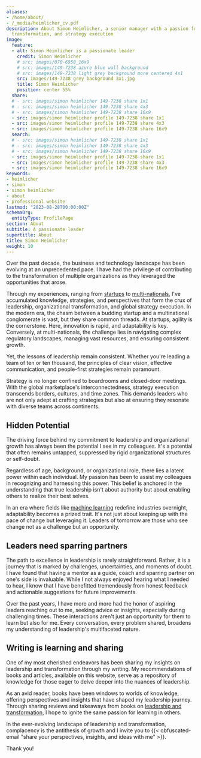 ```yaml
---
aliases:
- /home/about/
- /_media/heimlicher_cv.pdf
description: About Simon Heimlicher, a senior manager with a passion for leadership,
  transformation, and strategy execution
image:
  feature:
  - alt: Simon Heimlicher is a passionate leader
    credit: Simon Heimlicher
    # src: images/070-6958_16x9
    # src: images/149-7238 azure blue wall background
    # src: images/149-7238 light grey background more centered 4x1
    src: images/149-7238 grey background 3x1.jpg
    title: Simon Heimlicher
    position: center 55%
  share:
  # - src: images/simon heimlicher 149-7238 share 1x1
  # - src: images/simon heimlicher 149-7238 share 4x3
  # - src: images/simon heimlicher 149-7238 share 16x9
  - src: images/simon heimlicher profile 149-7238 share 1x1
  - src: images/simon heimlicher profile 149-7238 share 4x3
  - src: images/simon heimlicher profile 149-7238 share 16x9
  search:
  # - src: images/simon heimlicher 149-7238 share 1x1
  # - src: images/simon heimlicher 149-7238 share 4x3
  # - src: images/simon heimlicher 149-7238 share 16x9
  - src: images/simon heimlicher profile 149-7238 share 1x1
  - src: images/simon heimlicher profile 149-7238 share 4x3
  - src: images/simon heimlicher profile 149-7238 share 16x9
keywords:
- heimlicher
- simon
- simon heimlicher
- about
- professional website
lastmod: "2023-08-28T00:00:00Z"
schemaOrg:
  entityType: ProfilePage
section: About
subtitle: A passionate leader
supertitle: About
title: Simon Heimlicher
weight: 10
---
```


Over the past decade, the business and technology landscape has been evolving at an unprecedented pace. I have had the privilege of contributing to the transformation of multiple organizations as they leveraged the opportunities that arose.

Through my experiences, ranging from [startups](https://stimmt.ch/) to [multi-nationals](https://www.ubs.com), I've accumulated knowledge, strategies, and perspectives that form the crux of leadership, organizational transformation, and global strategy execution. In the modern era, the chasm between a budding startup and a multinational conglomerate is vast, but they share common threads. At startups, agility is the cornerstone. Here, innovation is rapid, and adaptability is key. Conversely, at multi-nationals, the challenge lies in navigating complex regulatory landscapes, managing vast resources, and ensuring consistent growth.

Yet, the lessons of leadership remain consistent. Whether you're leading a team of ten or ten thousand, the principles of clear vision, effective communication, and people-first strategies remain paramount.

Strategy is no longer confined to boardrooms and closed-door meetings. With the global marketplace's interconnectedness, strategy execution transcends borders, cultures, and time zones. This demands leaders who are not only adept at crafting strategies but also at ensuring they resonate with diverse teams across continents.

## Hidden Potential

The driving force behind my commitment to leadership and organizational growth has always been the potential I see in my colleagues. It's a potential that often remains untapped, suppressed by rigid organizational structures or self-doubt.

Regardless of age, background, or organizational role, there lies a latent power within each individual. My passion has been to assist my colleagues in recognizing and harnessing this power. This belief is anchored in the understanding that true leadership isn't about authority but about enabling others to realize their best selves.

In an era where fields like [machine learning](/research/machine-learning) redefine industries overnight, adaptability becomes a prized trait. It's not just about keeping up with the pace of change but leveraging it. Leaders of tomorrow are those who see change not as a challenge but an opportunity.

## Leaders need sparring partners

The path to excellence in leadership is rarely straightforward. Rather, it is a journey that is marked by challenges, uncertainties, and moments of doubt. I have found that having a mentor as a guide, coach and sparring partner on one's side is invaluable. While I not always enjoyed hearing what I needed to hear, I know that I have benefitted tremendously from honest feedback and actionable suggestions for future improvements.

Over the past years, I have more and more had the honor of aspiring leaders reaching out to me, seeking advice or insights, especially during challenging times. These interactions aren't just an opportunity for them to learn but also for me. Every conversation, every problem shared, broadens my understanding of leadership's multifaceted nature.

## Writing is learning and sharing

One of my most cherished endeavors has been sharing my insights on leadership and transformation through my writing. My recommendations of books and articles, available on this website, serve as a repository of knowledge for those eager to delve deeper into the nuances of leadership.

As an avid reader, books have been windows to worlds of knowledge, offering perspectives and insights that have shaped my leadership journey. Through sharing reviews and takeaways from books on [leadership and transformation](/categories/book), I hope to ignite the same passion for learning in others.

In the ever-evolving landscape of leadership and transformation, complacency is the antithesis of growth and I invite you to {{< obfuscated-email "share your perspectives, insights, and ideas with me" >}}.

Thank you!

